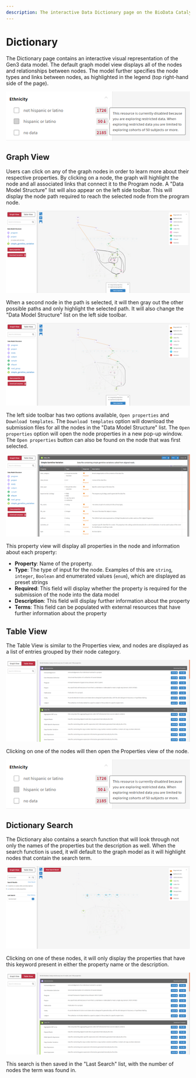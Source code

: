 ```yaml
---
description: The interactive Data Dictionary page on the BioData Catalyst Gen3 platform
---
```


# Dictionary

The Dictionary page contains an interactive visual representation of the Gen3 data model. The default graph model view displays all of the nodes and relationships between nodes. The model further specifies the node types and links between nodes, as highlighted in the legend \(top right-hand side of the page\).

![The default view of the interactive Gen3 Data Dictionary.](../../.gitbook/assets/image%20%2818%29.png)

## Graph View

Users can click on any of the graph nodes in order to learn more about their respective properties. By clicking on a node,  the graph will highlight the node and all associated links that connect it to the Program node. A "Data Model Structure" list will also appear on the left side toolbar. This will display the node path required to reach the selected node from the program node.

![An example of a node being selected in the interactive graph view](../../.gitbook/assets/image%20%285%29.png)

When a second node in the path is selected, it will then gray out the other possible paths and only highlight the selected path. It will also change the "Data Model Structure" list on the left side toolbar.

![An example of a second node being selected in the path of the first selected node.](../../.gitbook/assets/image%20%2814%29.png)

The left side toolbar has two options available, `Open properties` and `Download templates`. The `Download templates` option will download the submission files for all the nodes in the "Data Model Structure" list. The `Open properties` option will open the node properties in a new pop-up window. The `Open properties` button can also be found on the node that was first selected.

![A node&apos;s property window.](../../.gitbook/assets/image%20%2825%29.png)

This property view will display all properties in the node and information about each property:

* **Property**: Name of the property.
* **Type**: The type of input for the node. Examples of this are `string`, `integer`, `Boolean` and enumerated values \(`enum`\), which are displayed as preset strings
* **Required**: This field will display whether the property is required for the submission of the node into the data model
* **Description**: This field will display further information about the property
* **Terms**: This field can be populated with external resources that have further information about the property

## Table View

The Table View is similar to the Properties view, and nodes are displayed as a list of entries grouped by their node category.

![Table View of the Gen3 BioData Catalyst Data Dictionary.](../../.gitbook/assets/image%20%2812%29.png)

Clicking on one of the nodes will then open the Properties view of the node.

![Opening the Properties in the Table View format.](../../.gitbook/assets/image%20%2821%29.png)

## Dictionary Search

The Dictionary also contains a search function that will look through not only the names of the properties but the description as well. When the search function is used, it will default to the graph model as it will highlight nodes that contain the search term.

![An example search for the term &quot;Harmonized&quot;](../../.gitbook/assets/image%20%2827%29.png)

Clicking on one of these nodes, it will only display the properties that have this keyword present in either the property name or the description.

![The Laboratory Results node with only properties that contain the term &quot;Harmonized&quot;.](../../.gitbook/assets/image%20%2811%29.png)

This search is then saved in the "Last Search" list, with the number of nodes the term was found in.

